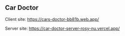 ## Car Doctor

Client site: https://cars-doctor-bb81b.web.app/

Server site: https://car-doctor-server-rosy-nu.vercel.app/